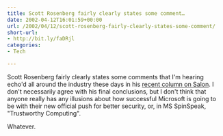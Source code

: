 ```yaml
---
title: Scott Rosenberg fairly clearly states some comment…
date: 2002-04-12T16:01:59+00:00
url: /2002/04/12/scott-rosenberg-fairly-clearly-states-some-comment/
short-url:
- http://bit.ly/faDRjl
categories:
- Tech

---
```

Scott Rosenberg fairly clearly states some comments that I'm hearing echo'd all around the industry these days in his [recent column on Salon](http://www.salon.com/tech/col/rose/2002/04/12/microsoft_man_months/index.html). I don't necessarily agree with his final conclusions, but I don't think that anyone really has any illusions about how successful Microsoft is going to be with their new official push for better security, or, in MS SpinSpeak, "Trustworthy Computing".

Whatever.